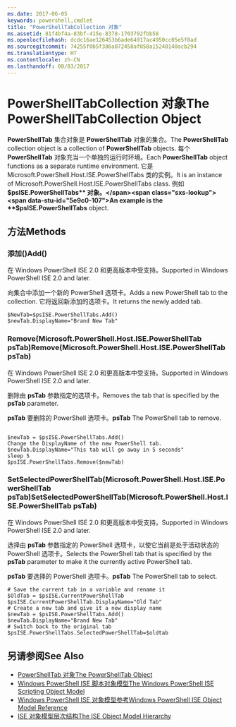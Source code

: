 ```yaml
---
ms.date: 2017-06-05
keywords: powershell,cmdlet
title: "PowerShellTabCollection 对象"
ms.assetid: 81f4bf4a-83bf-415e-8378-1703792fbb58
ms.openlocfilehash: dcdc16ae126453b6ade64917ac4950cc05e5f8ad
ms.sourcegitcommit: 74255f0b5f386a072458af058a15240140acb294
ms.translationtype: HT
ms.contentlocale: zh-CN
ms.lasthandoff: 08/03/2017
---
```

# <a name="the-powershelltabcollection-object"></a><span data-ttu-id="5e9c0-103">PowerShellTabCollection 对象</span><span class="sxs-lookup"><span data-stu-id="5e9c0-103">The PowerShellTabCollection Object</span></span>
  <span data-ttu-id="5e9c0-104">**PowerShellTab** 集合对象是 **PowerShellTab** 对象的集合。</span><span class="sxs-lookup"><span data-stu-id="5e9c0-104">The **PowerShellTab** collection object is a collection of **PowerShellTab** objects.</span></span> <span data-ttu-id="5e9c0-105">每个 **PowerShellTab** 对象充当一个单独的运行时环境。</span><span class="sxs-lookup"><span data-stu-id="5e9c0-105">Each **PowerShellTab** object functions as a separate runtime environment.</span></span> <span data-ttu-id="5e9c0-106">它是 Microsoft.PowerShell.Host.ISE.PowerShellTabs 类的实例。</span><span class="sxs-lookup"><span data-stu-id="5e9c0-106">It is an instance of Microsoft.PowerShell.Host.ISE.PowerShellTabs class.</span></span> <span data-ttu-id="5e9c0-107">例如 **$psISE.PowerShellTabs** 对象。</span><span class="sxs-lookup"><span data-stu-id="5e9c0-107">An example is the **$psISE.PowerShellTabs** object.</span></span>

## <a name="methods"></a><span data-ttu-id="5e9c0-108">方法</span><span class="sxs-lookup"><span data-stu-id="5e9c0-108">Methods</span></span>

### <a name="add"></a><span data-ttu-id="5e9c0-109">添加\(\)</span><span class="sxs-lookup"><span data-stu-id="5e9c0-109">Add\(\)</span></span>
  <span data-ttu-id="5e9c0-110">在 Windows PowerShell ISE 2.0 和更高版本中受支持。</span><span class="sxs-lookup"><span data-stu-id="5e9c0-110">Supported in Windows PowerShell ISE 2.0 and later.</span></span> 

 <span data-ttu-id="5e9c0-111">向集合中添加一个新的 PowerShell 选项卡。</span><span class="sxs-lookup"><span data-stu-id="5e9c0-111">Adds a new PowerShell tab to the collection.</span></span> <span data-ttu-id="5e9c0-112">它将返回新添加的选项卡。</span><span class="sxs-lookup"><span data-stu-id="5e9c0-112">It returns the newly added tab.</span></span>

```
$NewTab=$psISE.PowerShellTabs.Add()
$newTab.DisplayName="Brand New Tab"
```

### <a name="removemicrosoftpowershellhostisepowershelltab-pstab"></a><span data-ttu-id="5e9c0-113">Remove\(Microsoft.PowerShell.Host.ISE.PowerShellTab psTab\)</span><span class="sxs-lookup"><span data-stu-id="5e9c0-113">Remove\(Microsoft.PowerShell.Host.ISE.PowerShellTab psTab\)</span></span>
  <span data-ttu-id="5e9c0-114">在 Windows PowerShell ISE 2.0 和更高版本中受支持。</span><span class="sxs-lookup"><span data-stu-id="5e9c0-114">Supported in Windows PowerShell ISE 2.0 and later.</span></span> 

 <span data-ttu-id="5e9c0-115">删除由 **psTab** 参数指定的选项卡。</span><span class="sxs-lookup"><span data-stu-id="5e9c0-115">Removes the tab that is specified by the **psTab** parameter.</span></span>

 <span data-ttu-id="5e9c0-116">**psTab** 要删除的 PowerShell 选项卡。</span><span class="sxs-lookup"><span data-stu-id="5e9c0-116">**psTab** The PowerShell tab to remove.</span></span>

```

$newTab = $psISE.PowerShellTabs.Add()
Change the DisplayName of the new PowerShell tab. 
$newTab.DisplayName="This tab will go away in 5 seconds" 
sleep 5 
$psISE.PowerShellTabs.Remove($newTab)
```

### <a name="setselectedpowershelltabmicrosoftpowershellhostisepowershelltab-pstab"></a><span data-ttu-id="5e9c0-117">SetSelectedPowerShellTab\(Microsoft.PowerShell.Host.ISE.PowerShellTab psTab\)</span><span class="sxs-lookup"><span data-stu-id="5e9c0-117">SetSelectedPowerShellTab\(Microsoft.PowerShell.Host.ISE.PowerShellTab psTab\)</span></span>
  <span data-ttu-id="5e9c0-118">在 Windows PowerShell ISE 2.0 和更高版本中受支持。</span><span class="sxs-lookup"><span data-stu-id="5e9c0-118">Supported in Windows PowerShell ISE 2.0 and later.</span></span> 

 <span data-ttu-id="5e9c0-119">选择由 **psTab** 参数指定的 PowerShell 选项卡，以使它当前是处于活动状态的 PowerShell 选项卡。</span><span class="sxs-lookup"><span data-stu-id="5e9c0-119">Selects the PowerShell tab that is specified by the **psTab** parameter to make it the currently active PowerShell tab.</span></span>

 <span data-ttu-id="5e9c0-120">**psTab** 要选择的 PowerShell 选项卡。</span><span class="sxs-lookup"><span data-stu-id="5e9c0-120">**psTab** The PowerShell tab to select.</span></span>

```
# Save the current tab in a variable and rename it
$OldTab = $psISE.CurrentPowerShellTab
$psISE.CurrentPowerShellTab.DisplayName="Old Tab"
# Create a new tab and give it a new display name
$newTab = $psISE.PowerShellTabs.Add()
$newTab.DisplayName="Brand New Tab" 
# Switch back to the original tab
$psISE.PowerShellTabs.SelectedPowerShellTab=$oldtab
```

## <a name="see-also"></a><span data-ttu-id="5e9c0-121">另请参阅</span><span class="sxs-lookup"><span data-stu-id="5e9c0-121">See Also</span></span>
- [<span data-ttu-id="5e9c0-122">PowerShellTab 对象</span><span class="sxs-lookup"><span data-stu-id="5e9c0-122">The PowerShellTab Object</span></span>](The-PowerShellTab-Object.md) 
- [<span data-ttu-id="5e9c0-123">Windows PowerShell ISE 脚本对象模型</span><span class="sxs-lookup"><span data-stu-id="5e9c0-123">The Windows PowerShell ISE Scripting Object Model</span></span>](../ise/The-Windows-PowerShell-ISE-Scripting-Object-Model.md) 
- [<span data-ttu-id="5e9c0-124">Windows PowerShell ISE 对象模型参考</span><span class="sxs-lookup"><span data-stu-id="5e9c0-124">Windows PowerShell ISE Object Model Reference</span></span>](../ise/Windows-PowerShell-ISE-Object-Model-Reference.md) 
- [<span data-ttu-id="5e9c0-125">ISE 对象模型层次结构</span><span class="sxs-lookup"><span data-stu-id="5e9c0-125">The ISE Object Model Hierarchy</span></span>](../ise/The-ISE-Object-Model-Hierarchy.md)

  
